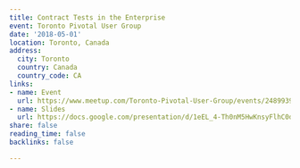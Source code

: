 ```yaml
---
title: Contract Tests in the Enterprise
event: Toronto Pivotal User Group
date: '2018-05-01'
location: Toronto, Canada
address:
  city: Toronto
  country: Canada
  country_code: CA
links:
- name: Event
  url: https://www.meetup.com/Toronto-Pivotal-User-Group/events/248993914/
- name: Slides
  url: https://docs.google.com/presentation/d/1eEL_4-Th0nM5HwKnsyFlhC0dfBJj1hG49oPrjAQ8jLA/edit?usp=sharing
share: false
reading_time: false
backlinks: false

---
```

